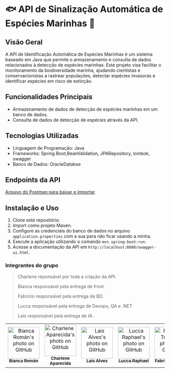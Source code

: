 # 🐟 API de Sinalização Automática de Espécies Marinhas 🌊

## Visão Geral
A API de Identificação Automática de Espécies Marinhas é um sistema baseado em Java que permite o armazenamento e consulta de dados relacionados à detecção de espécies marinhas. Este projeto visa facilitar o monitoramento da biodiversidade marinha, ajudando cientistas e conservacionistas a rastrear populações, detectar espécies invasoras e identificar espécies em risco de extinção.

## Funcionalidades Principais
- Armazenamento de dados de detecção de espécies marinhas em um banco de dados.
- Consulta de dados de detecção de espécies através da API.

## Tecnologias Utilizadas
- Linguagem de Programação: Java
- Frameworks: Spring Boot,BeanValidation, JPARepository, lombok, swagger
- Banco de Dados: OracleDatabse

## Endpoints da API
[Arquivo do Postman para baixar e importar](https://github.com/charlenefialho/javaAPI-oceanovivo-gs/blob/main/docs-files/api-java-oceano-vivo.postman_collection.json)

## Instalação e Uso
1. Clone este repositório.
2. Import como projeto Maven.
3. Configure as credenciais do banco de dados no arquivo `application.properties` com a sua para não ficar usando a minha.
4. Execute a aplicação utilizando o comando `mvn spring-boot:run`.
5. Acesse a documentação da API em `http://localhost:8080/swagger-ui.html`.

### Integrantes do grupo
> Charlene reponsável por toda a criação da API.
> 
> Bianca responsável pela entrega de front.
> 
> Fabricio responsável pela entrega de BD.
> 
> Lucca responsável pela entrega de Devops, QA e .NET
> 
> Laís responsável pela entrega de IA.
<table>
  <tr>
        <td align="center">
      <a href="https://github.com/biancaroman">
        <img src="https://avatars.githubusercontent.com/u/128830935?v=4" width="100px;" border-radius='50%' alt="Bianca Román's photo on GitHub"/><br>
        <sub>
          <b>Bianca Román</b>
        </sub>
      </a>
    </td>
    <td align="center">
      <a href="https://github.com/charlenefialho">
        <img src="https://avatars.githubusercontent.com/u/94643076?v=4" width="100px;" border-radius='50%' alt="Charlene Aparecida's photo on GitHub"/><br>
        <sub>
          <b>Charlene Aparecida</b>
        </sub>
      </a>
    </td>
    <td align="center">
      <a href="https://github.com/laiscrz">
        <img src="https://avatars.githubusercontent.com/u/133046134?v=4" width="100px;" alt="Lais Alves's photo on GitHub"/><br>
        <sub>
          <b>Lais Alves</b>
        </sub>
      </a>
    </td>
    <td align="center">
      <a href="https://github.com/LuccaRaphael">
        <img src="https://avatars.githubusercontent.com/u/127765063?v=4" width="100px;" border-radius='50%' alt="Lucca Raphael's photo on GitHub"/><br>
        <sub>
          <b>Lucca Raphael</b>
        </sub>
      </a>
    </td>
     <td align="center">
      <a href="https://github.com/Fabs0602">
        <img src="https://avatars.githubusercontent.com/u/111320639?v=4" width="100px;" border-radius='50%' alt="Fabricio Torres's photo on GitHub"/><br>
        <sub>
          <b>Fabricio Torres</b>
        </sub>
      </a>
    </td>
  </tr>
</table>

